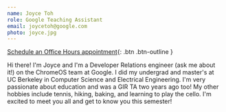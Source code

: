 ```yaml
---
name: Joyce Toh
role: Google Teaching Assistant
email: joycetoh@google.com
photo: joyce.jpg
---
```


[Schedule an Office Hours appointment](https://calendar.app.google/Rs8h6BmWVkTjSEsT8.){: .btn .btn-outline }

Hi there! I'm Joyce and I'm a Developer Relations engineer (ask me about it!) on the ChromeOS team at Google. I did my undergrad and master's at UC Berkeley in Computer Science and Electrical Engineering. I'm very passionate about education and was a GIR TA two years ago too! My other hobbies include tennis, hiking, baking, and learning to play the cello. I'm excited to meet you all and get to know you this semester! 
